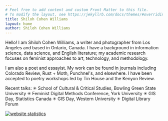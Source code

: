 ```yaml
---
# Feel free to add content and custom Front Matter to this file.
# To modify the layout, see https://jekyllrb.com/docs/themes/#overriding-theme-defaults
title: Shiloh Cohen Williams
layout: home
author: Shiloh Cohen Williams
---
```


Hello! I am Shiloh Cohen Williams, a writer and photographer from Los Angeles and based in Ontario, Canada. I have a background in information science, data science, and English literature; my academic research focuses on feminist approaches to art, technology, and methodology.

I am also a poet and essayist. My work can be found in journals including Colorado Review, Rust + Moth, Punchnel's, and elsewhere. I have been accepted to poetry workshops led by Tin House and the Kenyon Review.

Recent talks:
✳ School of Cultural & Critical Studies, Bowling Green State University
✳ Feminist Digital Methods Conference, York University
✳ GIS Day, Statistics Canada
✳ GIS Day, Western University
✳ Digital Library Forum

<!-- Default Statcounter code for Isawil.net
https://www.isawil.net/ -->
<script type="text/javascript">
var sc_project=12339026; 
var sc_invisible=1; 
var sc_security="c8f99049"; 
</script>
<script type="text/javascript"
src="https://www.statcounter.com/counter/counter.js"
async></script>
<noscript><div class="statcounter"><a title="website
statistics" href="https://statcounter.com/"
target="_blank"><img class="statcounter"
src="https://c.statcounter.com/12339026/0/c8f99049/1/"
alt="website statistics"
referrerPolicy="no-referrer-when-downgrade"></a></div></noscript>
<!-- End of Statcounter Code -->